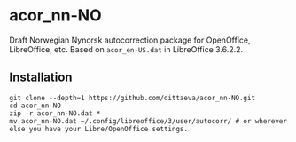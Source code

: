 acor_nn-NO
==========

Draft Norwegian Nynorsk autocorrection package for OpenOffice, LibreOffice, etc. Based on ````acor_en-US.dat```` in LibreOffice 3.6.2.2.

Installation
------

    git clone --depth=1 https://github.com/dittaeva/acor_nn-NO.git
    cd acor_nn-NO
    zip -r acor_nn-NO.dat *
    mv acor_nn-NO.dat ~/.config/libreoffice/3/user/autocorr/ # or wherever else you have your Libre/OpenOffice settings.
